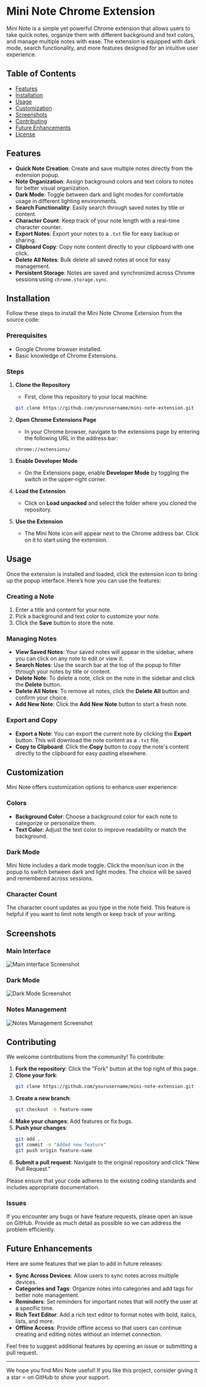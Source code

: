 # Mini Note Chrome Extension

Mini Note is a simple yet powerful Chrome extension that allows users to take quick notes, organize them with different background and text colors, and manage multiple notes with ease. The extension is equipped with dark mode, search functionality, and more features designed for an intuitive user experience.

## Table of Contents

- [Features](#features)
- [Installation](#installation)
- [Usage](#usage)
- [Customization](#customization)
- [Screenshots](#screenshots)
- [Contributing](#contributing)
- [Future Enhancements](#future-enhancements)
- [License](#license)

## Features

- **Quick Note Creation**: Create and save multiple notes directly from the extension popup.
- **Note Organization**: Assign background colors and text colors to notes for better visual organization.
- **Dark Mode**: Toggle between dark and light modes for comfortable usage in different lighting environments.
- **Search Functionality**: Easily search through saved notes by title or content.
- **Character Count**: Keep track of your note length with a real-time character counter.
- **Export Notes**: Export your notes to a `.txt` file for easy backup or sharing.
- **Clipboard Copy**: Copy note content directly to your clipboard with one click.
- **Delete All Notes**: Bulk delete all saved notes at once for easy management.
- **Persistent Storage**: Notes are saved and synchronized across Chrome sessions using `chrome.storage.sync`.

## Installation

Follow these steps to install the Mini Note Chrome Extension from the source code:

### Prerequisites

- Google Chrome browser installed.
- Basic knowledge of Chrome Extensions.

### Steps

1. **Clone the Repository**
   - First, clone this repository to your local machine:
   ```bash
   git clone https://github.com/yourusername/mini-note-extension.git
   ```

2. **Open Chrome Extensions Page**
   - In your Chrome browser, navigate to the extensions page by entering the following URL in the address bar:
   ```
   chrome://extensions/
   ```

3. **Enable Developer Mode**
   - On the Extensions page, enable **Developer Mode** by toggling the switch in the upper-right corner.

4. **Load the Extension**
   - Click on **Load unpacked** and select the folder where you cloned the repository.

5. **Use the Extension**
   - The Mini Note icon will appear next to the Chrome address bar. Click on it to start using the extension.

## Usage

Once the extension is installed and loaded, click the extension icon to bring up the popup interface. Here’s how you can use the features:

### Creating a Note
1. Enter a title and content for your note.
2. Pick a background and text color to customize your note.
3. Click the **Save** button to store the note.

### Managing Notes
- **View Saved Notes**: Your saved notes will appear in the sidebar, where you can click on any note to edit or view it.
- **Search Notes**: Use the search bar at the top of the popup to filter through your notes by title or content.
- **Delete Note**: To delete a note, click on the note in the sidebar and click the **Delete** button.
- **Delete All Notes**: To remove all notes, click the **Delete All** button and confirm your choice.
- **Add New Note**: Click the **Add New Note** button to start a fresh note.

### Export and Copy
- **Export a Note**: You can export the current note by clicking the **Export** button. This will download the note content as a `.txt` file.
- **Copy to Clipboard**: Click the **Copy** button to copy the note's content directly to the clipboard for easy pasting elsewhere.

## Customization

Mini Note offers customization options to enhance user experience:

### Colors
- **Background Color**: Choose a background color for each note to categorize or personalize them.
- **Text Color**: Adjust the text color to improve readability or match the background.

### Dark Mode
Mini Note includes a dark mode toggle. Click the moon/sun icon in the popup to switch between dark and light modes. The choice will be saved and remembered across sessions.

### Character Count
The character count updates as you type in the note field. This feature is helpful if you want to limit note length or keep track of your writing.

## Screenshots

### Main Interface
![Main Interface Screenshot](link_to_screenshot)

### Dark Mode
![Dark Mode Screenshot](link_to_screenshot)

### Notes Management
![Notes Management Screenshot](link_to_screenshot)

## Contributing

We welcome contributions from the community! To contribute:

1. **Fork the repository**: Click the "Fork" button at the top right of this page.
2. **Clone your fork**:
   ```bash
   git clone https://github.com/yourusername/mini-note-extension.git
   ```
3. **Create a new branch**:
   ```bash
   git checkout -b feature-name
   ```
4. **Make your changes**: Add features or fix bugs.
5. **Push your changes**:
   ```bash
   git add .
   git commit -m "Added new feature"
   git push origin feature-name
   ```
6. **Submit a pull request**: Navigate to the original repository and click "New Pull Request."

Please ensure that your code adheres to the existing coding standards and includes appropriate documentation.

### Issues

If you encounter any bugs or have feature requests, please open an issue on GitHub. Provide as much detail as possible so we can address the problem efficiently.

## Future Enhancements

Here are some features that we plan to add in future releases:

- **Sync Across Devices**: Allow users to sync notes across multiple devices.
- **Categories and Tags**: Organize notes into categories and add tags for better note management.
- **Reminders**: Set reminders for important notes that will notify the user at a specific time.
- **Rich Text Editor**: Add a rich text editor to format notes with bold, italics, lists, and more.
- **Offline Access**: Provide offline access so that users can continue creating and editing notes without an internet connection.

Feel free to suggest additional features by opening an issue or submitting a pull request.



---

We hope you find Mini Note useful! If you like this project, consider giving it a star ⭐ on GitHub to show your support.

